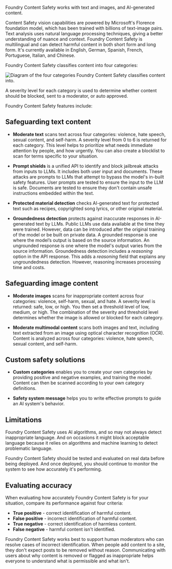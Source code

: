 Foundry Content Safety works with text and images, and AI-generated content.

Content Safety vision capabilities are powered by Microsoft's Florence foundation model, which has been trained with billions of text-image pairs. Text analysis uses natural language processing techniques, giving a better understanding of nuance and context. Foundry Content Safety is multilingual and can detect harmful content in both short form and long form. It's currently available in English, German, Spanish, French, Portuguese, Italian, and Chinese.

Foundry Content Safety classifies content into four categories:

![Diagram of the four categories Foundry Content Safety classifies content into.](../media/four-perspectives.jpg)

A severity level for each category is used to determine whether content should be blocked, sent to a moderator, or auto approved.

Foundry Content Safety features include:

## Safeguarding text content

- **Moderate text** scans text across four categories: violence, hate speech, sexual content, and self-harm. A severity level from 0 to 6 is returned for each category. This level helps to prioritize what needs immediate attention by people, and how urgently. You can also create a blocklist to scan for terms specific to your situation.

- **Prompt shields** is a unified API to identify and block jailbreak attacks from inputs to LLMs. It includes both user input and documents. These attacks are prompts to LLMs that attempt to bypass the model's in-built safety features. User prompts are tested to ensure the input to the LLM is safe. Documents are tested to ensure they don't contain unsafe instructions embedded within the text.

- **Protected material detection** checks AI-generated text for protected text such as recipes, copyrighted song lyrics, or other original material.

- **Groundedness detection** protects against inaccurate responses in AI-generated text by LLMs. Public LLMs use data available at the time they were trained. However, data can be introduced after the original training of the model or be built on private data. A grounded response is one where the model’s output is based on the source information. An ungrounded response is one where the model's output varies from the source information. Groundedness detection includes a *reasoning* option in the API response. This adds a *reasoning* field that explains any ungroundedness detection. However, reasoning increases processing time and costs.

## Safeguarding image content

- **Moderate images** scans for inappropriate content across four categories: violence, self-harm, sexual, and hate. A severity level is returned: safe, low, or high. You then set a threshold level of low, medium, or high. The combination of the severity and threshold level determines whether the image is allowed or blocked for each category.  

- **Moderate multimodal content** scans both images and text, including text extracted from an image using optical character recognition (OCR). Content is analyzed across four categories: violence, hate speech, sexual content, and self-harm.  

## Custom safety solutions

- **Custom categories** enables you to create your own categories by providing positive and negative examples, and training the model. Content can then be scanned according to your own category definitions.

- **Safety system message** helps you to write effective prompts to guide an AI system's behavior. 

## Limitations

Foundry Content Safety uses AI algorithms, and so may not always detect inappropriate language. And on occasions it might block acceptable language because it relies on algorithms and machine learning to detect problematic language.

Foundry Content Safety should be tested and evaluated on real data before being deployed. And once deployed, you should continue to monitor the system to see how accurately it's performing.

## Evaluating accuracy

When evaluating how accurately Foundry Content Safety is for your situation, compare its performance against four criteria:

- **True positive** - correct identification of harmful content.
- **False positive** - incorrect identification of harmful content.
- **True negative** - correct identification of harmless content.
- **False negative** - harmful content isn't identified.

Foundry Content Safety works best to support human moderators who can resolve cases of incorrect identification. When people add content to a site, they don't expect posts to be removed without reason. Communicating with users about why content is removed or flagged as inappropriate helps everyone to understand what is permissible and what isn't.
